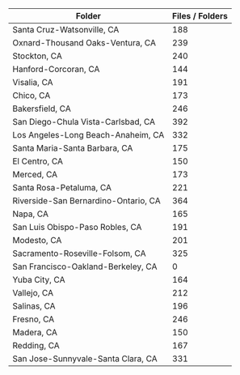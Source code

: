 | Folder                               |   Files / Folders |
|--------------------------------------|-------------------|
| Santa Cruz-Watsonville, CA           |               188 |
| Oxnard-Thousand Oaks-Ventura, CA     |               239 |
| Stockton, CA                         |               240 |
| Hanford-Corcoran, CA                 |               144 |
| Visalia, CA                          |               191 |
| Chico, CA                            |               173 |
| Bakersfield, CA                      |               246 |
| San Diego-Chula Vista-Carlsbad, CA   |               392 |
| Los Angeles-Long Beach-Anaheim, CA   |               332 |
| Santa Maria-Santa Barbara, CA        |               175 |
| El Centro, CA                        |               150 |
| Merced, CA                           |               173 |
| Santa Rosa-Petaluma, CA              |               221 |
| Riverside-San Bernardino-Ontario, CA |               364 |
| Napa, CA                             |               165 |
| San Luis Obispo-Paso Robles, CA      |               191 |
| Modesto, CA                          |               201 |
| Sacramento-Roseville-Folsom, CA      |               325 |
| San Francisco-Oakland-Berkeley, CA   |                 0 |
| Yuba City, CA                        |               164 |
| Vallejo, CA                          |               212 |
| Salinas, CA                          |               196 |
| Fresno, CA                           |               246 |
| Madera, CA                           |               150 |
| Redding, CA                          |               167 |
| San Jose-Sunnyvale-Santa Clara, CA   |               331 |